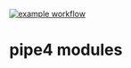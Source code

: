 [![example workflow](https://github.com/pipe4/lang/actions/workflows/test.yml/badge.svg)](https://github.com/pipe4/lang/actions/workflows/test.yml)

# pipe4 modules

